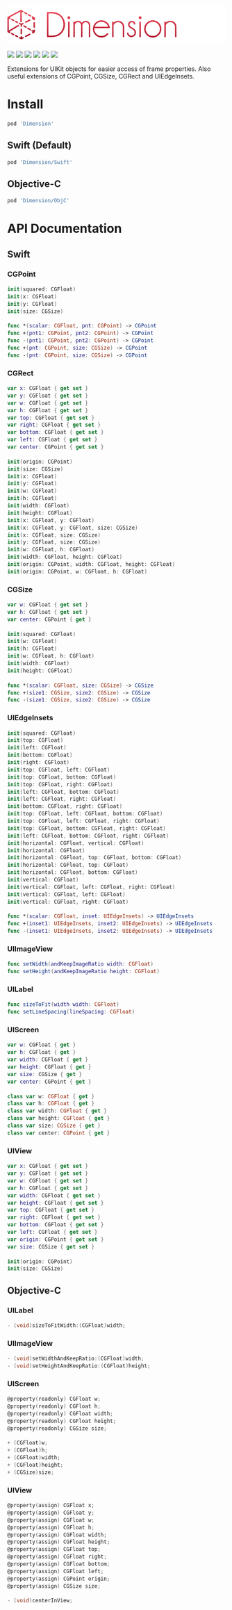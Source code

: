 ![](logo.png)

[![](https://img.shields.io/badge/contact-@thematerik-blue.svg?style=flat-square)](http://twitter.com/thematerik)
[![](https://img.shields.io/cocoapods/v/Dimension.svg?style=flat-square)](https://cocoapods.org/pods/Dimension)
[![](https://img.shields.io/travis/materik/dimension.svg?style=flat-square)](https://travis-ci.org/materik/dimension)
[![](https://coveralls.io/repos/github/materik/dimension/badge.svg?branch=master)](https://coveralls.io/github/materik/dimension?branch=master)
![](https://img.shields.io/cocoapods/p/Dimension.svg?style=flat-square)
![](https://img.shields.io/cocoapods/l/Dimension.svg?style=flat-square)

Extensions for UIKit objects for easier access of frame properties.
Also useful extensions of CGPoint, CGSize, CGRect and UIEdgeInsets.

# Install

```bash
pod 'Dimension'
```

## Swift (Default)

```bash
pod 'Dimension/Swift'
```

## Objective-C

```bash
pod 'Dimension/ObjC'
```

# API Documentation

## Swift

### CGPoint

```swift
init(squared: CGFloat)
init(x: CGFloat)
init(y: CGFloat)
init(size: CGSize)

func *(scalar: CGFloat, pnt: CGPoint) -> CGPoint
func +(pnt1: CGPoint, pnt2: CGPoint) -> CGPoint
func -(pnt1: CGPoint, pnt2: CGPoint) -> CGPoint
func +(pnt: CGPoint, size: CGSize) -> CGPoint
func -(pnt: CGPoint, size: CGSize) -> CGPoint
```

### CGRect 

```swift
var x: CGFloat { get set }
var y: CGFloat { get set }
var w: CGFloat { get set }
var h: CGFloat { get set }
var top: CGFloat { get set }
var right: CGFloat { get set }
var bottom: CGFloat { get set }
var left: CGFloat { get set }
var center: CGPoint { get set }

init(origin: CGPoint)
init(size: CGSize)
init(x: CGFloat)
init(y: CGFloat)
init(w: CGFloat)
init(h: CGFloat)
init(width: CGFloat)
init(height: CGFloat)
init(x: CGFloat, y: CGFloat)
init(x: CGFloat, y: CGFloat, size: CGSize)
init(x: CGFloat, size: CGSize)
init(y: CGFloat, size: CGSize)
init(w: CGFloat, h: CGFloat)
init(width: CGFloat, height: CGFloat)
init(origin: CGPoint, width: CGFloat, height: CGFloat)
init(origin: CGPoint, w: CGFloat, h: CGFloat)
```

### CGSize

```swift
var w: CGFloat { get set }
var h: CGFloat { get set }
var center: CGPoint { get }

init(squared: CGFloat)
init(w: CGFloat)
init(h: CGFloat)
init(w: CGFloat, h: CGFloat)
init(width: CGFloat)
init(height: CGFloat)

func *(scalar: CGFloat, size: CGSize) -> CGSize
func +(size1: CGSize, size2: CGSize) -> CGSize
func -(size1: CGSize, size2: CGSize) -> CGSize
```

### UIEdgeInsets

```swift
init(squared: CGFloat)
init(top: CGFloat)
init(left: CGFloat)
init(bottom: CGFloat)
init(right: CGFloat)
init(top: CGFloat, left: CGFloat)
init(top: CGFloat, bottom: CGFloat)
init(top: CGFloat, right: CGFloat)
init(left: CGFloat, bottom: CGFloat)
init(left: CGFloat, right: CGFloat)
init(bottom: CGFloat, right: CGFloat)
init(top: CGFloat, left: CGFloat, bottom: CGFloat)
init(top: CGFloat, left: CGFloat, right: CGFloat)
init(top: CGFloat, bottom: CGFloat, right: CGFloat)
init(left: CGFloat, bottom: CGFloat, right: CGFloat)
init(horizontal: CGFloat, vertical: CGFloat)
init(horizontal: CGFloat)
init(horizontal: CGFloat, top: CGFloat, bottom: CGFloat)
init(horizontal: CGFloat, top: CGFloat)
init(horizontal: CGFloat, bottom: CGFloat)
init(vertical: CGFloat)
init(vertical: CGFloat, left: CGFloat, right: CGFloat)
init(vertical: CGFloat, left: CGFloat)
init(vertical: CGFloat, right: CGFloat)

func *(scalar: CGFloat, inset: UIEdgeInsets) -> UIEdgeInsets
func +(inset1: UIEdgeInsets, inset2: UIEdgeInsets) -> UIEdgeInsets
func -(inset1: UIEdgeInsets, inset2: UIEdgeInsets) -> UIEdgeInsets
```

### UIImageView

```swift
func setWidth(andKeepImageRatio width: CGFloat)
func setHeight(andKeepImageRatio height: CGFloat)
```

### UILabel

```swift
func sizeToFit(width width: CGFloat)
func setLineSpacing(lineSpacing: CGFloat)
```

### UIScreen

```swift
var w: CGFloat { get }
var h: CGFloat { get }
var width: CGFloat { get }
var height: CGFloat { get }
var size: CGSize { get }
var center: CGPoint { get }

class var w: CGFloat { get }
class var h: CGFloat { get }
class var width: CGFloat { get }
class var height: CGFloat { get }
class var size: CGSize { get }
class var center: CGPoint { get }
```

### UIView

```swift
var x: CGFloat { get set }
var y: CGFloat { get set }
var w: CGFloat { get set }
var h: CGFloat { get set }
var width: CGFloat { get set }
var height: CGFloat { get set }
var top: CGFloat { get set }
var right: CGFloat { get set }
var bottom: CGFloat { get set }
var left: CGFloat { get set }
var origin: CGPoint { get set }
var size: CGSize { get set }

init(origin: CGPoint)
init(size: CGSize)
```

## Objective-C

### UILabel

```objective-c
- (void)sizeToFitWidth:(CGFloat)width;
```

### UIImageView

```objective-c
- (void)setWidthAndKeepRatio:(CGFloat)width;
- (void)setHeightAndKeepRatio:(CGFloat)height;
```

### UIScreen

```objective-c
@property(readonly) CGFloat w;
@property(readonly) CGFloat h;
@property(readonly) CGFloat width;
@property(readonly) CGFloat height;
@property(readonly) CGSize size;

+ (CGFloat)w;
+ (CGFloat)h;
+ (CGFloat)width;
+ (CGFloat)height;
+ (CGSize)size;
```

### UIView

```objective-c
@property(assign) CGFloat x;
@property(assign) CGFloat y;
@property(assign) CGFloat w;
@property(assign) CGFloat h;
@property(assign) CGFloat width;
@property(assign) CGFloat height;
@property(assign) CGFloat top;
@property(assign) CGFloat right;
@property(assign) CGFloat bottom;
@property(assign) CGFloat left;
@property(assign) CGPoint origin;
@property(assign) CGSize size;

- (void)centerInView;
```

